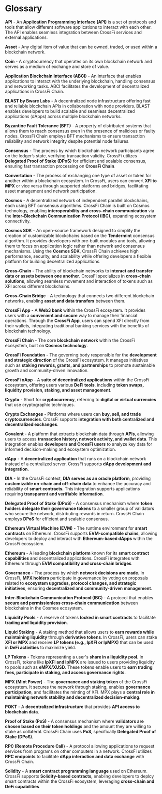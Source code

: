 # Glossary

**API** - An **Application Programming Interface (API)** is a set of protocols and tools that allow different software applications to interact with each other. The API enables seamless integration between CrossFi services and external applications.

**Asset** - Any digital item of value that can be owned, traded, or used within a blockchain network.

**Coin** - A cryptocurrency that operates on its own blockchain network and serves as a medium of exchange and store of value.

**Application Blockchain Interface (ABCI)** - An interface that enables applications to interact with the underlying blockchain, handling consensus and networking tasks. ABCI facilitates the development of decentralized applications in CrossFi Chain.

**BLAST by Bware Labs** - A decentralized node infrastructure offering fast and reliable blockchain APIs in collaboration with node providers. BLAST enables developers to build scalable and seamless decentralized applications (dApps) across multiple blockchain networks.

**Byzantine Fault Tolerance (BFT)** - A property of distributed systems that allows them to reach consensus even in the presence of malicious or faulty nodes. CrossFi Chain employs BFT mechanisms to ensure transaction reliability and network integrity despite potential node failures.

**Consensus** - The process by which blockchain network participants agree on the ledger’s state, verifying transaction validity. CrossFi utilizes **Delegated Proof of Stake (DPoS)** for efficient and scalable consensus, ensuring fast transaction processing on **CrossFi Chain**.

**Convertation** - The process of exchanging one type of asset or token for another within a blockchain ecosystem. In CrossFi, users can convert **XFI to MPX** or vice versa through supported platforms and bridges, facilitating asset management and network participation.

**Cosmos** - A decentralized network of independent parallel blockchains, each using BFT consensus algorithms. CrossFi Chain is built on Cosmos technology, enabling **interoperability and cross-chain communication** via the **Inter-Blockchain Communication Protocol (IBC)**, expanding ecosystem connectivity.

**Cosmos SDK** - An open-source framework designed to simplify the creation of customizable blockchains based on the **Tendermint** consensus algorithm. It provides developers with pre-built modules and tools, allowing them to focus on application logic rather than network and consensus mechanisms. Using the **Cosmos SDK**, CrossFi Chain achieves high performance, security, and scalability while offering developers a flexible platform for building decentralized applications.

**Cross-Chain** - The ability of blockchain networks to **interact and transfer data or assets between one another**. CrossFi specializes in **cross-chain solutions**, allowing seamless movement and interaction of tokens such as XFI across different blockchains.

**Cross-Chain Bridge** - A technology that connects two different blockchain networks, enabling **asset and data transfers** between them.

**CrossFi App** - A **Web3 bank** within the CrossFi ecosystem. It provides users with a **convenient and secure** way to manage their financial operations. Through the **CrossFi App**, users can spend XFI directly from their wallets, integrating traditional banking services with the benefits of blockchain technology.

**CrossFi Chain** - The core **blockchain network** within the CrossFi ecosystem, built on **Cosmos technology**.

**CrossFi Foundation** - The governing body responsible for the **development and strategic direction** of the CrossFi ecosystem. It manages initiatives such as **staking rewards, grants, and partnerships** to promote sustainable growth and community-driven innovation.

**CrossFi xApp** - A **suite of decentralized applications** within the CrossFi ecosystem, offering users various **DeFi tools**, including **token swaps, liquidity provision, staking, and asset management**.

**Crypto** - Short for **cryptocurrency**, referring to **digital or virtual currencies** that use cryptographic techniques.

**Crypto Exchanges** - Platforms where users can **buy, sell, and trade cryptocurrencies**. CrossFi supports **integration with both centralized and decentralized exchanges**.

**Covalent** - A platform that extracts blockchain data through **APIs**, allowing users to access **transaction history, network activity, and wallet data**. This integration enables **developers and CrossFi users** to analyze key data for informed decision-making and ecosystem optimization.

**dApp** - A **decentralized application** that runs on a blockchain network instead of a centralized server. CrossFi supports **dApp development and integration**.

**DIA** - In the CrossFi context, **DIA serves as an oracle platform**, providing **customizable on-chain and off-chain data** to enhance the accuracy and reliability of **smart contracts**. This integration supports applications requiring **transparent and verifiable information**.

**Delegated Proof of Stake (DPoS)** - A consensus mechanism where **token holders delegate their governance tokens** to a smaller group of validators who secure the network, distributing rewards in return. CrossFi Chain employs **DPoS** for efficient and scalable consensus.

**Ethereum Virtual Machine (EVM)** - The runtime environment for **smart contracts** on Ethereum. CrossFi supports **EVM-compatible chains**, allowing developers to deploy and interact with **Ethereum-based dApps** within the CrossFi ecosystem.

**Ethereum** - A leading **blockchain platform** known for its **smart contract capabilities** and decentralized applications. CrossFi integrates with Ethereum through **EVM compatibility and cross-chain bridges**.

**Governance** - The process by which **network decisions are made**. In CrossFi, **MPX holders** participate in governance by voting on proposals related to **ecosystem upgrades, protocol changes, and strategic initiatives**, ensuring **decentralized and community-driven management**.

**Inter-Blockchain Communication Protocol (IBC)** - A protocol that enables **secure and permissionless cross-chain communication** between blockchains in the Cosmos ecosystem.

**Liquidity Pools** - A reserve of tokens **locked in smart contracts** to facilitate **trading and liquidity provision**.

**Liquid Staking** - A staking method that allows users to **earn rewards while maintaining liquidity** through **derivative tokens**. In CrossFi, users can stake **XFI or MPX** and receive **LP tokens (e.g., lpXFI or lpMPX)** that can be used in **DeFi activities** to maximize yield.

**LP Tokens** - Tokens representing a user's **share in a liquidity pool**. In CrossFi, tokens like **lpXFI and lpMPX** are issued to users providing liquidity to pools such as **eMPX/XUSD**. These tokens enable users to **earn trading fees, participate in staking, and access governance rights**.

**MPX (Mint Power)** - The **governance and staking token** of the CrossFi ecosystem. It secures the network through staking, enables **governance participation**, and facilitates the minting of XFI. MPX plays a **central role in maintaining network stability and decentralized decision-making**.

**POKT** - A **decentralized infrastructure** that provides **API access to blockchain data**.

**Proof of Stake (PoS)** - A consensus mechanism where **validators are chosen based on their token holdings** and the amount they are willing to stake as collateral. CrossFi Chain uses **PoS**, specifically **Delegated Proof of Stake (DPoS)**.

**RPC (Remote Procedure Call)** - A protocol allowing applications to request services from programs on other computers in a network. CrossFi utilizes **RPC endpoints** to facilitate **dApp interaction and data exchange** with CrossFi Chain.

**Solidity** - A **smart contract programming language** used on Ethereum. CrossFi supports **Solidity-based contracts**, enabling developers to deploy smart contracts within the CrossFi ecosystem, leveraging **cross-chain and DeFi capabilities**.
